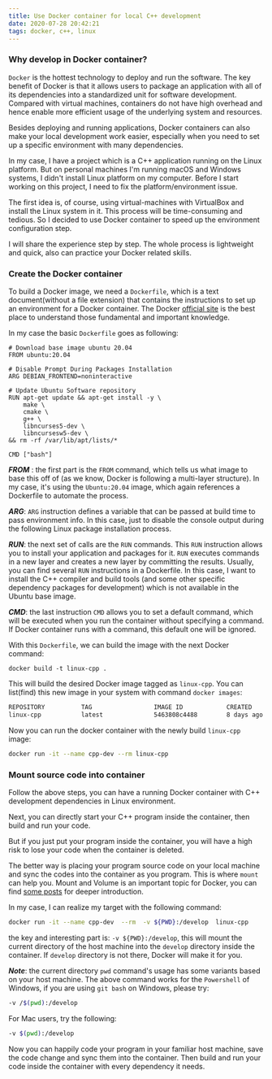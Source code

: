 ```yaml
---
title: Use Docker container for local C++ development
date: 2020-07-28 20:42:21
tags: docker, c++, linux
---
```


### Why develop in Docker container?

`Docker` is the hottest technology to deploy and run the software. The key benefit of Docker is that it allows users to package an application with all of its dependencies into a standardized unit for software development. Compared with virtual machines, containers do not have high overhead and hence enable more efficient usage of the underlying system and resources. 

Besides deploying and running applications, Docker containers can also make your local development work easier, especially when you need to set up a specific environment with many dependencies. 

In my case, I have a project which is a C++ application running on the Linux platform. But on personal machines I'm running macOS and Windows systems, I didn't install Linux platform on my computer. Before I start working on this project, I need to fix the platform/environment issue. 

The first idea is, of course, using virtual-machines with VirtualBox and install the Linux system in it. This process will be time-consuming and tedious. So I decided to use Docker container to speed up the environment configuration step. 

I will share the experience step by step. The whole process is lightweight and quick, also can practice your Docker related skills.

### Create the Docker container

To build a Docker image, we need a `Dockerfile`, which is a text document(without a file extension) that contains the instructions to set up an environment for a Docker container. The Docker [official site](https://docs.docker.com/get-started/overview/) is the best place to understand those fundamental and important knowledge.

In my case the basic `Dockerfile` goes as following:

```docker
# Download base image ubuntu 20.04
FROM ubuntu:20.04

# Disable Prompt During Packages Installation
ARG DEBIAN_FRONTEND=noninteractive

# Update Ubuntu Software repository
RUN apt-get update && apt-get install -y \
    make \
    cmake \
    g++ \
    libncurses5-dev \
    libncursesw5-dev \
&& rm -rf /var/lib/apt/lists/*

CMD ["bash"]
```

***FROM*** : the first part is the `FROM` command, which tells us what image to base this off of (as we know, Docker is following a multi-layer structure). In my case,  it's using the `Ubuntu:20.04` image, which again references a Dockerfile to automate the process. 

***ARG***: `ARG` instruction defines a variable that can be passed at build time to pass environment info. In this case, just to disable the console output during the following Linux package installation process. 

***RUN***: the next set of calls are the `RUN` commands. This `RUN` instruction allows you to install your application and packages for it. `RUN` executes commands in a new layer and creates a new layer by committing the results. Usually, you can find several `RUN` instructions in a Dockerfile. In this case, I want to install the C++ compiler and build tools (and some other specific dependency packages for development) which is not available in the Ubuntu base image.

***CMD***: the last instruction `CMD` allows you to set a default command, which will be executed when you run the container without specifying a command. If Docker container runs with a command, this default one will be ignored. 

With this `Dockerfile`, we can build the image with the next Docker command:

```docker
docker build -t linux-cpp .
```

This will build the desired Docker image tagged as `linux-cpp`. You can list(find) this new image in your system with command `docker images`: 

``` txt
REPOSITORY          TAG                 IMAGE ID            CREATED             SIZE
linux-cpp           latest              5463808c4488        8 days ago          320MB
```

Now you can run the docker container with the newly build `linux-cpp` image:

```bash
docker run -it --name cpp-dev --rm linux-cpp
```

### Mount source code into container

Follow the above steps, you can have a running Docker container with C++ development dependencies in Linux environment. 

Next, you can directly start your C++ program inside the container, then build and run your code. 

But if you just put your program inside the container, you will have a high risk to lose your code when the container is deleted. 

The better way is placing your program source code on your local machine and sync the codes into the container as you program. This is where `mount` can help you. Mount and Volume is an important topic for Docker, you can find [some posts](https://docs.docker.com/storage/bind-mounts/) for deeper introduction. 

In my case, I can realize my target with the following command:

```bash
docker run -it --name cpp-dev  --rm  -v ${PWD}:/develop  linux-cpp
```

the key and interesting part is: `-v ${PWD}:/develop`,  this will mount the current directory of the host machine into the `develop` directory inside the container. If `develop` directory is not there, Docker will make it for you. 

***Note***: the current directory `pwd` command's usage has some variants based on your host machine. The above command works for the `Powershell` of Windows, if you are using `git bash` on Windows, please try: 

```bash
-v /$(pwd):/develop
```

For Mac users, try the following: 

```bash
-v $(pwd):/develop
```

Now you can happily code your program in your familiar host machine, save the code change and sync them into the container. Then build and run your code inside the container with every dependency it needs. 















